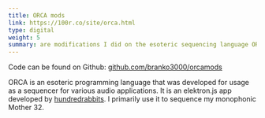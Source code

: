 ```yaml
---
title: ORCA mods
link: https://100r.co/site/orca.html
type: digital
weight: 5
summary: are modifications I did on the esoteric sequencing language ORCA.
---
```

Code can be found on Github: [github.com/branko3000/orcamods](https://github.com/branko3000/orcamods)

ORCA is an esoteric programming language that was developed for usage as a sequencer for various audio applications. It is an elektron.js app developed by [hundredrabbits](https://100r.co). I primarily use it to sequence my monophonic Mother 32.
